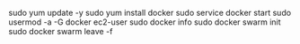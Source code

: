 sudo yum update -y
sudo yum install docker
sudo service docker start
sudo usermod -a -G docker ec2-user
sudo docker info
sudo docker swarm init
sudo docker swarm leave -f
